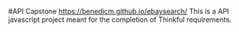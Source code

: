 #API Capstone
https://benedicm.github.io/ebaysearch/
This is a API javascript project meant for the completion of Thinkful requirements.

